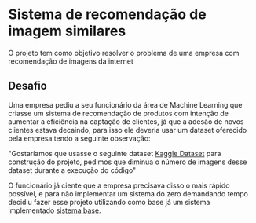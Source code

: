 # Sistema de recomendação de imagem similares

O projeto tem como objetivo resolver o problema de uma empresa com recomendação de imagens da internet

## Desafio 

Uma empresa pediu a seu funcionário da área de Machine Learning que criasse um sistema de recomendação de produtos com intenção de aumentar a eficiência na captação de clientes, já que a adesão de novos clientes estava decaindo, para isso ele deveria usar um dataset oferecido pela empresa tendo a seguinte observação: 

"Gostaríamos que usasse o seguinte dataset [Kaggle Dataset](https://www.kaggle.com/datasets/paramaggarwal/fashion-product-images-small) para construção do projeto, pedimos que diminua o número de imagens desse dataset durante a execução do código"

O funcionário já ciente que a empresa precisava disso o mais rápido possível, e para não implementar um sistema do zero demandando tempo decidiu fazer esse projeto utilizando como base já um sistema implementado [sistema base](https://colab.research.google.com/github/sparsh-ai/rec-tutorials/blob/master/_notebooks/2021-04-27-image-similarity-recommendations.ipynb#scrollTo=KqMPSQ8xsTbu).
